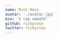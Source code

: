 ```yaml
---
name: Rick Ross
avatar: './avatar.jpg'
bio: 'I rap smooth'
github: rickyrose
twitter: rickyrose
---
```

